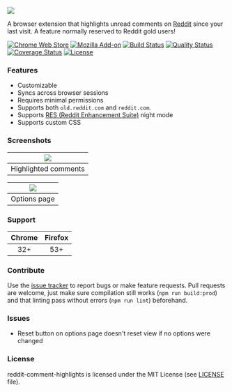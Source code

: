 ![](img/Logo.png)

A browser extension that highlights unread comments on [Reddit](https://www.reddit.com) since your last visit. A feature normally reserved to Reddit gold users!

[![Chrome Web Store][chrome-web-store-image]][chrome-web-store-url]
[![Mozilla Add-on][mozilla-addon-image]][mozilla-addon-url]
[![Build Status][github-actions-image]][github-actions-url]
[![Quality Status][code-climate-image]][code-climate-url]
[![Coverage Status][codecov-image]][codecov-url]
[![License][license-image]][license-url]

[chrome-web-store-image]: https://img.shields.io/chrome-web-store/v/jeodebnjeecpbmbgimbpinccfkihhjid.svg?style=flat-square
[chrome-web-store-url]: https://chrome.google.com/webstore/detail/jeodebnjeecpbmbgimbpinccfkihhjid

[mozilla-addon-image]: https://img.shields.io/amo/v/reddit-comment-highlights?style=flat-square
[mozilla-addon-url]: https://addons.mozilla.org/firefox/addon/reddit-comment-highlights/

[github-actions-image]: https://img.shields.io/github/workflow/status/aesy/reddit-comment-highlights/Continuous%20Integration?style=flat-square
[github-actions-url]: https://github.com/aesy/reddit-comment-highlights/actions

[code-climate-image]: https://img.shields.io/codeclimate/maintainability-percentage/aesy/reddit-comment-highlights?style=flat-square
[code-climate-url]: https://codeclimate.com/github/aesy/reddit-comment-highlights

[codecov-image]: https://img.shields.io/codecov/c/github/aesy/reddit-comment-highlights?style=flat-square
[codecov-url]: https://codecov.io/github/aesy/reddit-comment-highlights?branch=master

[license-image]: https://img.shields.io/github/license/aesy/reddit-comment-highlights?style=flat-square
[license-url]: https://github.com/aesy/reddit-comment-highlights/blob/master/LICENSE

### Features
* Customizable
* Syncs across browser sessions
* Requires minimal permissions
* Supports both `old.reddit.com` and `reddit.com`.
* Supports [RES (Reddit Enhancement Suite)](https://redditenhancementsuite.com/) night mode
* Supports custom CSS

### Screenshots
| ![](img/Screenshot_highlight.png) |
|-----------------------------------|
| Highlighted comments              |

| ![](img/Screenshot_options.png)   |
|-----------------------------------|
| Options page                      |

### Support
| Chrome | Firefox |
|:------:|:-------:|
|  32+   |   53+   |

### Contribute
Use the [issue tracker](https://github.com/aesy/reddit-comment-highlights/issues) to report bugs or make feature requests.
Pull requests are welcome, just make sure compilation still works (`npm run build:prod`)
and that linting pass without errors (`npm run lint`) beforehand.

### Issues
- Reset button on options page doesn't reset view if no options were changed

### License
reddit-comment-highlights is licensed under the MIT License (see [LICENSE](./blob/master/LICENSE) file).
